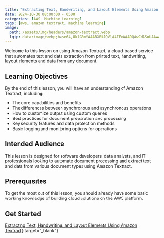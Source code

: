 ```yaml
---
title: "Extracting Text, Handwriting, and Layout Elements Using Amazon Textract"
date: 2024-10-30 08:00:00 - 0500
categories: [AWS, Machine Learning]
tags: [aws, amazon textract, machine learning]
image: 
  path: /assets/img/headers/amazon-textract.webp
  lqip: data:image/webp;base64,UklGRmYAAABXRUJQVlA4IFoAAADQAwCdASoUAAwAPzmEuVOvKKWisAgB4CcJYgCdACFazyUXtSjpVQAA/trKsjxeeO6SFMA0HVxmid3QwqnVyekAtrHvrXZp/ZxM/q+ANl/36w2/WvlNkWKQAAA=
---
```


Welcome to this lesson on using Amazon Textract, a cloud-based service that automates text and data extraction from printed text, handwriting, layout elements and data from any document.

## Learning Objectives
By the end of this lesson, you will have an understanding of Amazon Textract, including:
- The core capabilities and benefits
- The differences between synchronous and asynchronous operations
- How to customize output using custom queries
- Best practices for document preparation and processing
- Key security features and data protection methods
- Basic logging and monitoring options for operations

## Intended Audience 
This lesson is designed for software developers, data analysts, and IT professionals looking to automate document processing and extract text and data from various document types using Amazon Textract.

## Prerequisites 
To get the most out of this lesson, you should already have some basic working knowledge of building cloud solutions on the AWS platform.

## Get Started
[Extracting Text, Handwriting, and Layout Elements Using Amazon Textract](https://platform.qa.com/course/extracting-text-handwriting-and-layout-elements-using-amazon-textract-1/introduction-1729679323548){:target="_blank"}